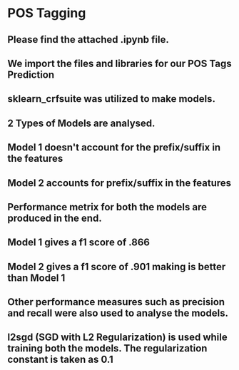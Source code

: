 # POS Tagging
## Please find the attached .ipynb file.
## We import the files and libraries for our POS Tags Prediction

## sklearn_crfsuite was utilized to make models.

## 2 Types of Models are analysed.
## Model 1 doesn't account for the prefix/suffix in the features
## Model 2 accounts for prefix/suffix in the features

## Performance metrix for both the models are produced in the end.

## Model 1 gives a f1 score of .866
## Model 2 gives a f1 score of .901 making is better than Model 1

## Other performance measures such as precision and recall were also used to analyse the models.

## l2sgd (SGD with L2 Regularization) is used while training both the models. The regularization constant is taken as 0.1